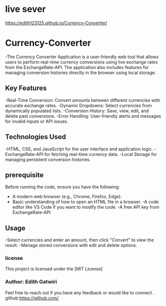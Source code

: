 
# live sever 
https://edith123125.github.io/Currency-Converter/

# Currency-Converter
-The Currency Converter Application is a user-friendly web tool that allows users to perform real-time currency conversions using live exchange rates from the ExchangeRate-API. The application also includes features for managing conversion histories directly in the browser using local storage.

## Key Features
-Real-Time Conversion: Convert amounts between different currencies with accurate exchange rates.
-Dynamic Dropdowns: Select currencies from dynamically populated lists.
-Conversion History: Save, view, edit, and delete past conversions.
-Error Handling: User-friendly alerts and messages for invalid inputs or API issues.

## Technologies Used
-HTML, CSS, and JavaScript for the user interface and application logic.
-ExchangeRate-API for fetching real-time currency data.
-Local Storage for managing persistent conversion histories.

## prerequisite 
Before running the code, ensure you have the following:
- A modern web browser (e.g., Chrome, Firefox, Edge).
- Basic understanding of how to open an HTML file in a browser.
-A code editor like VS Code if you want to modify the code.
-A free API key from ExchangeRate-API 

## Usage
-Select currencies and enter an amount, then click "Convert" to view the result.
-Manage stored conversions with edit and delete options.

### license
This project is licensed under the [MIT License]

### Author: Edith Gatwiri
Feel free to reach out if you have any feedback or would like to connect .
github:https://github.com/ 

